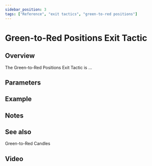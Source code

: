 ```yaml
---
sidebar_position: 3
tags: ["Reference", "exit tactics", "green-to-red positions"]
---
```

# Green-to-Red Positions Exit Tactic

## Overview

The Green-to-Red Positions Exit Tactic is ...

## Parameters

## Example

## Notes

## See also
Green-to-Red Candles

## Video



